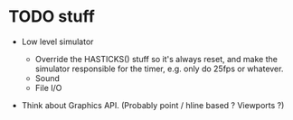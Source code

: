 # TODO stuff

- Low level simulator

	- Override the HASTICKS() stuff so it's always reset, and make the simulator responsible for the timer, e.g. only do 25fps or whatever.
	- Sound
	- File I/O

- Think about Graphics API. 	(Probably point / hline based ? Viewports ?)